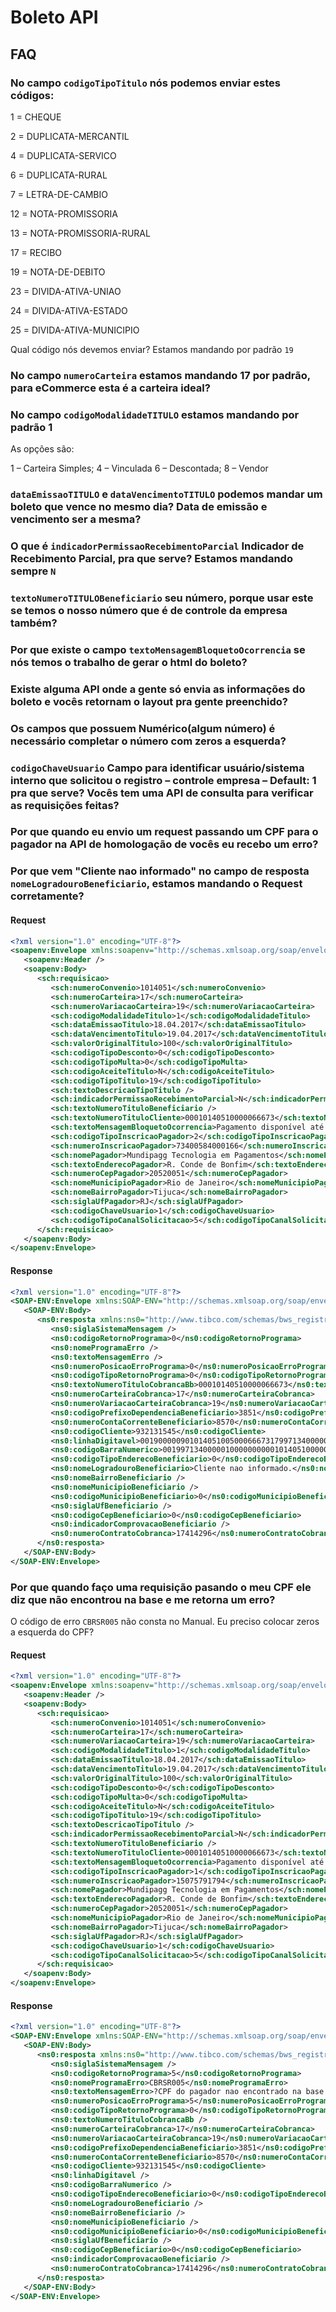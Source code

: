 # Boleto API

## FAQ

### No campo `codigoTipoTitulo` nós podemos enviar estes códigos:

1 = CHEQUE

2 = DUPLICATA-MERCANTIL

4 = DUPLICATA-SERVICO

6 = DUPLICATA-RURAL

7 = LETRA-DE-CAMBIO

12 = NOTA-PROMISSORIA

13 = NOTA-PROMISSORIA-RURAL

17 = RECIBO

19 = NOTA-DE-DEBITO

23 = DIVIDA-ATIVA-UNIAO

24 = DIVIDA-ATIVA-ESTADO

25 = DIVIDA-ATIVA-MUNICIPIO

Qual código nós devemos enviar? Estamos mandando por padrão `19`

### No campo `numeroCarteira` estamos mandando 17 por padrão, para eCommerce esta é a carteira ideal?

### No campo `codigoModalidadeTITULO` estamos mandando por padrão 1

As opções são:

1 – Carteira Simples; 4 – Vinculada 6 – Descontada; 8 – Vendor

### `dataEmissaoTITULO` e `dataVencimentoTITULO` podemos mandar um boleto que vence no mesmo dia? Data de emissão e vencimento ser a mesma?

### O que é `indicadorPermissaoRecebimentoParcial` Indicador de Recebimento Parcial, pra que serve? Estamos mandando sempre `N`

### `textoNumeroTITULOBeneficiario` seu número, porque usar este se temos o nosso número que é de controle da empresa também?

### Por que existe o campo `textoMensagemBloquetoOcorrencia` se nós temos o trabalho de gerar o html do boleto?

### Existe alguma API onde a gente só envia as informações do boleto e vocês retornam o layout pra gente preenchido?

### Os campos que possuem Numérico(algum número) é necessário completar o número com zeros a esquerda?

### `codigoChaveUsuario` Campo para identificar usuário/sistema interno que solicitou o registro – controle empresa – Default: 1 pra que serve? Vocês tem uma API de consulta para verificar as requisições feitas?

### Por que quando eu envio um request passando um CPF para o pagador na API de homologação de vocês eu recebo um erro?

### Por que vem "Cliente nao informado" no campo de resposta `nomeLogradouroBeneficiario`, estamos mandando o Request corretamente?

#### Request

```xml
<?xml version="1.0" encoding="UTF-8"?>
<soapenv:Envelope xmlns:soapenv="http://schemas.xmlsoap.org/soap/envelope/" xmlns:sch="http://www.tibco.com/schemas/bws_registro_cbr/Recursos/XSD/Schema.xsd">
   <soapenv:Header />
   <soapenv:Body>
      <sch:requisicao>
         <sch:numeroConvenio>1014051</sch:numeroConvenio>
         <sch:numeroCarteira>17</sch:numeroCarteira>
         <sch:numeroVariacaoCarteira>19</sch:numeroVariacaoCarteira>
         <sch:codigoModalidadeTitulo>1</sch:codigoModalidadeTitulo>
         <sch:dataEmissaoTitulo>18.04.2017</sch:dataEmissaoTitulo>
         <sch:dataVencimentoTitulo>19.04.2017</sch:dataVencimentoTitulo>
         <sch:valorOriginalTitulo>100</sch:valorOriginalTitulo>
         <sch:codigoTipoDesconto>0</sch:codigoTipoDesconto>
         <sch:codigoTipoMulta>0</sch:codigoTipoMulta>
         <sch:codigoAceiteTitulo>N</sch:codigoAceiteTitulo>
         <sch:codigoTipoTitulo>19</sch:codigoTipoTitulo>
         <sch:textoDescricaoTipoTitulo />
         <sch:indicadorPermissaoRecebimentoParcial>N</sch:indicadorPermissaoRecebimentoParcial>
         <sch:textoNumeroTituloBeneficiario />
         <sch:textoNumeroTituloCliente>00010140510000066673</sch:textoNumeroTituloCliente>
         <sch:textoMensagemBloquetoOcorrencia>Pagamento disponível até a data de vencimento</sch:textoMensagemBloquetoOcorrencia>
         <sch:codigoTipoInscricaoPagador>2</sch:codigoTipoInscricaoPagador>
         <sch:numeroInscricaoPagador>73400584000166</sch:numeroInscricaoPagador>
         <sch:nomePagador>Mundipagg Tecnologia em Pagamentos</sch:nomePagador>
         <sch:textoEnderecoPagador>R. Conde de Bonfim</sch:textoEnderecoPagador>
         <sch:numeroCepPagador>20520051</sch:numeroCepPagador>
         <sch:nomeMunicipioPagador>Rio de Janeiro</sch:nomeMunicipioPagador>
         <sch:nomeBairroPagador>Tijuca</sch:nomeBairroPagador>
         <sch:siglaUfPagador>RJ</sch:siglaUfPagador>
         <sch:codigoChaveUsuario>1</sch:codigoChaveUsuario>
         <sch:codigoTipoCanalSolicitacao>5</sch:codigoTipoCanalSolicitacao>
      </sch:requisicao>
   </soapenv:Body>
</soapenv:Envelope>
```

#### Response

```xml
<?xml version="1.0" encoding="UTF-8"?>
<SOAP-ENV:Envelope xmlns:SOAP-ENV="http://schemas.xmlsoap.org/soap/envelope/">
   <SOAP-ENV:Body>
      <ns0:resposta xmlns:ns0="http://www.tibco.com/schemas/bws_registro_cbr/Recursos/XSD/Schema.xsd">
         <ns0:siglaSistemaMensagem />
         <ns0:codigoRetornoPrograma>0</ns0:codigoRetornoPrograma>
         <ns0:nomeProgramaErro />
         <ns0:textoMensagemErro />
         <ns0:numeroPosicaoErroPrograma>0</ns0:numeroPosicaoErroPrograma>
         <ns0:codigoTipoRetornoPrograma>0</ns0:codigoTipoRetornoPrograma>
         <ns0:textoNumeroTituloCobrancaBb>00010140510000066673</ns0:textoNumeroTituloCobrancaBb>
         <ns0:numeroCarteiraCobranca>17</ns0:numeroCarteiraCobranca>
         <ns0:numeroVariacaoCarteiraCobranca>19</ns0:numeroVariacaoCarteiraCobranca>
         <ns0:codigoPrefixoDependenciaBeneficiario>3851</ns0:codigoPrefixoDependenciaBeneficiario>
         <ns0:numeroContaCorrenteBeneficiario>8570</ns0:numeroContaCorrenteBeneficiario>
         <ns0:codigoCliente>932131545</ns0:codigoCliente>
         <ns0:linhaDigitavel>00190000090101405100500066673179971340000010000</ns0:linhaDigitavel>
         <ns0:codigoBarraNumerico>00199713400000100000000001014051000006667317</ns0:codigoBarraNumerico>
         <ns0:codigoTipoEnderecoBeneficiario>0</ns0:codigoTipoEnderecoBeneficiario>
         <ns0:nomeLogradouroBeneficiario>Cliente nao informado.</ns0:nomeLogradouroBeneficiario>
         <ns0:nomeBairroBeneficiario />
         <ns0:nomeMunicipioBeneficiario />
         <ns0:codigoMunicipioBeneficiario>0</ns0:codigoMunicipioBeneficiario>
         <ns0:siglaUfBeneficiario />
         <ns0:codigoCepBeneficiario>0</ns0:codigoCepBeneficiario>
         <ns0:indicadorComprovacaoBeneficiario />
         <ns0:numeroContratoCobranca>17414296</ns0:numeroContratoCobranca>
      </ns0:resposta>
   </SOAP-ENV:Body>
</SOAP-ENV:Envelope>
```

### Por que quando faço uma requisição pasando o meu CPF ele diz que não encontrou na base e me retorna um erro?

O código de erro `CBRSR005` não consta no Manual.
Eu preciso colocar zeros a esquerda do CPF?

#### Request

```xml
<?xml version="1.0" encoding="UTF-8"?>
<soapenv:Envelope xmlns:soapenv="http://schemas.xmlsoap.org/soap/envelope/" xmlns:sch="http://www.tibco.com/schemas/bws_registro_cbr/Recursos/XSD/Schema.xsd">
   <soapenv:Header />
   <soapenv:Body>
      <sch:requisicao>
         <sch:numeroConvenio>1014051</sch:numeroConvenio>
         <sch:numeroCarteira>17</sch:numeroCarteira>
         <sch:numeroVariacaoCarteira>19</sch:numeroVariacaoCarteira>
         <sch:codigoModalidadeTitulo>1</sch:codigoModalidadeTitulo>
         <sch:dataEmissaoTitulo>18.04.2017</sch:dataEmissaoTitulo>
         <sch:dataVencimentoTitulo>19.04.2017</sch:dataVencimentoTitulo>
         <sch:valorOriginalTitulo>100</sch:valorOriginalTitulo>
         <sch:codigoTipoDesconto>0</sch:codigoTipoDesconto>
         <sch:codigoTipoMulta>0</sch:codigoTipoMulta>
         <sch:codigoAceiteTitulo>N</sch:codigoAceiteTitulo>
         <sch:codigoTipoTitulo>19</sch:codigoTipoTitulo>
         <sch:textoDescricaoTipoTitulo />
         <sch:indicadorPermissaoRecebimentoParcial>N</sch:indicadorPermissaoRecebimentoParcial>
         <sch:textoNumeroTituloBeneficiario />
         <sch:textoNumeroTituloCliente>00010140510000066673</sch:textoNumeroTituloCliente>
         <sch:textoMensagemBloquetoOcorrencia>Pagamento disponível até a data de vencimento</sch:textoMensagemBloquetoOcorrencia>
         <sch:codigoTipoInscricaoPagador>1</sch:codigoTipoInscricaoPagador>
         <sch:numeroInscricaoPagador>15075791794</sch:numeroInscricaoPagador>
         <sch:nomePagador>Mundipagg Tecnologia em Pagamentos</sch:nomePagador>
         <sch:textoEnderecoPagador>R. Conde de Bonfim</sch:textoEnderecoPagador>
         <sch:numeroCepPagador>20520051</sch:numeroCepPagador>
         <sch:nomeMunicipioPagador>Rio de Janeiro</sch:nomeMunicipioPagador>
         <sch:nomeBairroPagador>Tijuca</sch:nomeBairroPagador>
         <sch:siglaUfPagador>RJ</sch:siglaUfPagador>
         <sch:codigoChaveUsuario>1</sch:codigoChaveUsuario>
         <sch:codigoTipoCanalSolicitacao>5</sch:codigoTipoCanalSolicitacao>
      </sch:requisicao>
   </soapenv:Body>
</soapenv:Envelope>
```

#### Response

```xml
<?xml version="1.0" encoding="UTF-8"?>
<SOAP-ENV:Envelope xmlns:SOAP-ENV="http://schemas.xmlsoap.org/soap/envelope/">
   <SOAP-ENV:Body>
      <ns0:resposta xmlns:ns0="http://www.tibco.com/schemas/bws_registro_cbr/Recursos/XSD/Schema.xsd">
         <ns0:siglaSistemaMensagem />
         <ns0:codigoRetornoPrograma>5</ns0:codigoRetornoPrograma>
         <ns0:nomeProgramaErro>CBRSR005</ns0:nomeProgramaErro>
         <ns0:textoMensagemErro>?CPF do pagador nao encontrado na base.</ns0:textoMensagemErro>
         <ns0:numeroPosicaoErroPrograma>5</ns0:numeroPosicaoErroPrograma>
         <ns0:codigoTipoRetornoPrograma>0</ns0:codigoTipoRetornoPrograma>
         <ns0:textoNumeroTituloCobrancaBb />
         <ns0:numeroCarteiraCobranca>17</ns0:numeroCarteiraCobranca>
         <ns0:numeroVariacaoCarteiraCobranca>19</ns0:numeroVariacaoCarteiraCobranca>
         <ns0:codigoPrefixoDependenciaBeneficiario>3851</ns0:codigoPrefixoDependenciaBeneficiario>
         <ns0:numeroContaCorrenteBeneficiario>8570</ns0:numeroContaCorrenteBeneficiario>
         <ns0:codigoCliente>932131545</ns0:codigoCliente>
         <ns0:linhaDigitavel />
         <ns0:codigoBarraNumerico />
         <ns0:codigoTipoEnderecoBeneficiario>0</ns0:codigoTipoEnderecoBeneficiario>
         <ns0:nomeLogradouroBeneficiario />
         <ns0:nomeBairroBeneficiario />
         <ns0:nomeMunicipioBeneficiario />
         <ns0:codigoMunicipioBeneficiario>0</ns0:codigoMunicipioBeneficiario>
         <ns0:siglaUfBeneficiario />
         <ns0:codigoCepBeneficiario>0</ns0:codigoCepBeneficiario>
         <ns0:indicadorComprovacaoBeneficiario />
         <ns0:numeroContratoCobranca>17414296</ns0:numeroContratoCobranca>
      </ns0:resposta>
   </SOAP-ENV:Body>
</SOAP-ENV:Envelope>
```